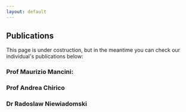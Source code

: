```yaml
---
layout: default
---
```


## Publications  <a name="publications"></a>

This page is under costruction, but in the meantime you can check our individual's publications below:

### Prof Maurizio Mancini:
<script src="https://bibbase.org/show?bib=https://dblp.org/pid/77/5808.bib&jsonp=1&limit=10"></script>

### Prof Andrea Chirico
<script src="https://bibbase.org/show?bib=https://dblp.org/pid/188/0017.bib&jsonp=1&limit=10"></script>

### Dr Radoslaw Niewiadomski
<script src="https://bibbase.org/show?bib=https://dblp.org/pid/48/1111.bib&jsonp=1&limit=10"></script> 
